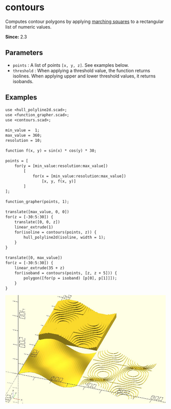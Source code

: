 # contours

Computes contour polygons by applying [marching squares](https://en.wikipedia.org/wiki/Marching_squares) to a rectangular list of numeric values. 

**Since:** 2.3

## Parameters

- `points` : A list of points `[x, y, z]`. See examples below.
- `threshold` : When applying a threshold value, the function returns isolines. When applying upper and lower threshold values, it returns isobands.

## Examples

    use <hull_polyline2d.scad>;
    use <function_grapher.scad>;
    use <contours.scad>;

    min_value =  1;
    max_value = 360;
    resolution = 10;

    function f(x, y) = sin(x) * cos(y) * 30;
    
    points = [
        for(y = [min_value:resolution:max_value])
            [
                for(x = [min_value:resolution:max_value]) 
                    [x, y, f(x, y)]
            ]
    ];

    function_grapher(points, 1);

    translate([max_value, 0, 0]) 
    for(z = [-30:5:30]) {
        translate([0, 0, z])
        linear_extrude(1)
        for(isoline = contours(points, z)) {
            hull_polyline2d(isoline, width = 1);
        }    
    }

    translate([0, max_value]) 
    for(z = [-30:5:30]) {
        linear_extrude(35 + z)
        for(isoband = contours(points, [z, z + 5])) {
            polygon([for(p = isoband) [p[0], p[1]]]);
        } 
    }

![contours](images/lib3x-contours-1.JPG)
